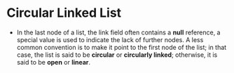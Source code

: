 # Circular Linked List<br>
* In the last node of a list, the link field often contains a **null** reference, a special value is used to indicate the lack of further nodes. A less common convention is to make it point to the first node of the list; in that case, the list is said to be **circular** or **circularly linked**; otherwise, it is said to be **open** or **linear**. <br>
